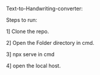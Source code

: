 
Text-to-Handwriting-converter:

Steps to run:

1] Clone the repo.

2] Open the Folder directory in cmd.  

3] npx serve in cmd

4] open the local host.
